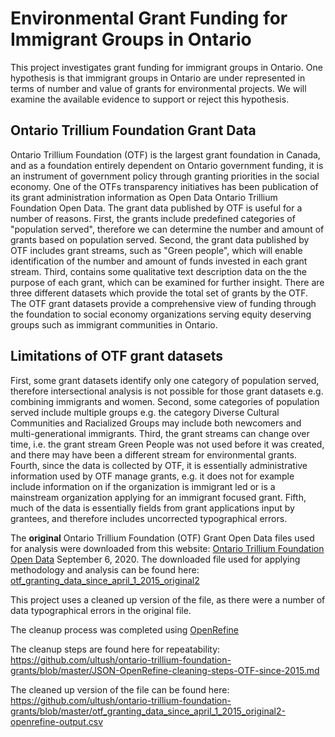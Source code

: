 # Environmental Grant Funding for Immigrant Groups in Ontario

This project investigates grant funding for immigrant groups in Ontario.
One hypothesis is that immigrant groups in Ontario are under represented in terms of number and value of grants for environmental projects.
We will examine the available evidence to support or reject this hypothesis.

## Ontario Trillium Foundation Grant Data

Ontario Trillium Foundation (OTF) is the largest grant foundation in Canada, and as a foundation entirely dependent on Ontario government funding, it is an instrument of government policy through granting priorities in the social economy.
One of the OTFs transparency initiatives has been publication of its grant administration information as Open Data Ontario Trillium Foundation Open Data.
The grant data published by OTF is useful for a number of reasons.
First, the grants include predefined categories of "population served", therefore we can determine the number and amount of grants based on population served.
Second, the grant data published by OTF includes grant streams, such as "Green people", which will enable identification of the number and amount of funds invested in each grant stream.
Third, contains some qualitative text description data on the the purpose of each grant, which can be examined for further insight.
There are three different datasets which provide the total set of grants by the OTF.
The OTF grant datasets provide a comprehensive view of funding through the foundation to social economy organizations serving equity deserving groups such as immigrant communities in Ontario.

## Limitations of OTF grant datasets
First, some grant datasets identify only one category of population served, therefore intersectional analysis is not possible for those grant datasets e.g. combining immigrants and women.
Second, some categories of population served include multiple groups e.g. the category Diverse Cultural Communities and Racialized Groups may include both newcomers and multi-generational immigrants.
Third, the grant streams can change over time, i.e. the grant stream Green People was not used before it was created, and there may have been a different stream for environmental grants.
Fourth, since the data is collected by OTF, it is essentially administrative information used by OTF manage grants, e.g. it does not for example include information on if the organization is immigrant led or is a mainstream organization applying for an immigrant focused grant.
Fifth, much of the data is essentially fields from grant applications input by grantees, and therefore includes uncorrected typographical errors.

The **original** Ontario Trillium Foundation (OTF) Grant Open Data files used for analysis were downloaded from this website:
[Ontario Trillium Foundation Open Data](https://otf.ca/open) September 6, 2020.
The downloaded file used for applying methodology and analysis can be found here: [otf_granting_data_since_april_1_2015_original2](https://github.com/ultush/ontario-trillium-foundation-grants/blob/master/otf_granting_data_since_april_1_2015_original2.csv)

This project uses a cleaned up version of the file, as there were a number of data typographical errors in the original file.

The cleanup process was completed using [OpenRefine](https://openrefine.org/)

The cleanup steps are found here for repeatability:  https://github.com/ultush/ontario-trillium-foundation-grants/blob/master/JSON-OpenRefine-cleaning-steps-OTF-since-2015.md

The cleaned up version of  the file can be found here: https://github.com/ultush/ontario-trillium-foundation-grants/blob/master/otf_granting_data_since_april_1_2015_original2-openrefine-output.csv
